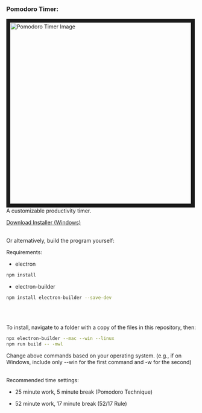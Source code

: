 <h3 align="left">Pomodoro Timer:</h3>
<p align="left">
  <img src="https://drive.google.com/uc?export=view&id=1pIMeJzLQ5UL9v56cHhkKb-NtagEVshFq" alt="Pomodoro Timer Image" width="480" height=auto border="10" /><BR CLEAR=ALL />
  A customizable productivity timer.
  </p
  <br />
<a href="https://drive.google.com/file/d/184i1gVFo2V03V5vyP7mNxRMIGwDFCBIB/view?usp=sharing">Download Installer (Windows)</a> <br /><br />

Or alternatively, build the program yourself:

Requirements:

- electron
```bash
npm install
```
- electron-builder
```bash
npm install electron-builder --save-dev
```
<br /><br />

To install, navigate to a folder with a copy of the files in this repository, then:
```bash
npx electron-builder --mac --win --linux
npm run build -- -mwl
```
Change above commands based on your operating system. (e.g., if on Windows, include only --win for the first command and -w for the second) <br /> <br />

Recommended time settings:

- 25 minute work, 5 minute break (Pomodoro Technique)

- 52 minute work, 17 minute break (52/17 Rule)
